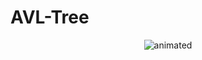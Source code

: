 # AVL-Tree 

<div align="center">
  <img src="https://github.com/MohamedElshafae/AVL-Tree/assets/105052161/d3c2152d-1ea4-45dd-816a-603aca41bebd" alt="animated" />
</div>

